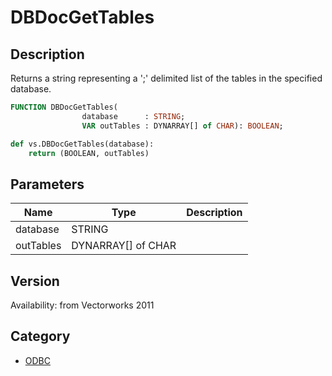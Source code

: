 # DBDocGetTables

## Description
Returns a string representing a ';' delimited list of the tables in the specified database.

```pascal
FUNCTION DBDocGetTables(
				database      : STRING;
				VAR outTables : DYNARRAY[] of CHAR): BOOLEAN;
```

```python
def vs.DBDocGetTables(database):
    return (BOOLEAN, outTables)
```

## Parameters
|Name|Type|Description|
|---|---|---|
|database|STRING|   |
|outTables|DYNARRAY[] of CHAR|   |

## Version
Availability: from Vectorworks 2011

## Category
* [ODBC](../Categories/ODBC.md)
